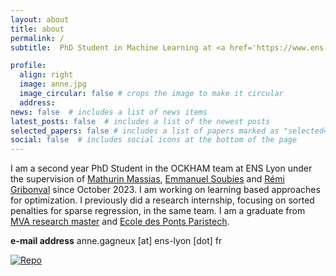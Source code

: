 ```yaml
---
layout: about
title: about
permalink: /
subtitle:  PhD Student in Machine Learning at <a href='https://www.ens-lyon.fr'>ENS de Lyon</a>.

profile:
  align: right
  image: anne.jpg
  image_circular: false # crops the image to make it circular
  address:
news: false  # includes a list of news items
latest_posts: false  # includes a list of the newest posts
selected_papers: false # includes a list of papers marked as "selected={true}"
social: false  # includes social icons at the bottom of the page
---
```


I am a second year PhD Student in the OCKHAM team at ENS Lyon under the supervision of <a href='https://mathurinm.github.io'>Mathurin Massias</a>,  <a href='https://www.irit.fr/~Emmanuel.Soubies'>Emmanuel Soubies</a> and <a href='https://people.irisa.fr/Remi.Gribonval'>Rémi Gribonval</a> since October 2023. I am working on learning based approaches for optimization. I previously did a research internship, focusing on sorted penalties for sparse regression, in the same team. I am a graduate from <a href='https://www.master-mva.com'>MVA research master</a> and <a href='https://ecoledesponts.fr'>Ecole des Ponts Paristech</a>.

**e-mail address** anne.gagneux [at] ens-lyon [dot] fr

[![Repo](https://badgen.net/badge/icon/GitHub?icon=github&label)](https://github.com/annegnx)

